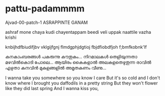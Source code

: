 # pattu-padammmm
Ajvad-00-patch-1
ASRAPPINTE GANAM


ashraf mone chaya kudi 
chayentappam beedi veli
uppak naattile vazha krishi


knbijhdfbiudifjbv vklgijfgnj
flmdgphjdgtioj 
fbjdfiobdfjoh
f;bmfkobnk'lf

കനകാംബരങ്ങൾ പകരുന്നു കൗതുകം...
നിറമാലകൾ തെളിയുന്നതാ മഴവിൽകൊടി പോലെ...
ആയിരം കൈകളാൽ അലകളതെഴുതുന്ന രാവിൽ
എഴുതാ കനവിൻ മുകുളങ്ങളിൽ അമൃതകണം വീണു...

I wanna take you somewhere so you know I care
But it's so cold and I don't know where
I brought you daffodils in a pretty string
But they won't flower like they did last spring
And I wanna kiss you,

